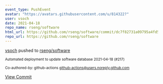 ```yaml
---
event_type: PushEvent
avatar: "https://avatars.githubusercontent.com/u/814322?"
user: vsoch
date: 2021-04-18
repo_name: rseng/software
html_url: https://github.com/rseng/software/commit/dc7f82731a09795a4fd517921c9c170d71e0fbdb
repo_url: https://github.com/rseng/software
---
```


<a href='https://github.com/vsoch' target='_blank'>vsoch</a> pushed to <a href='https://github.com/rseng/software' target='_blank'>rseng/software</a>

<small>Automated deployment to update software database 2021-04-18 (#217)

Co-authored-by: github-actions <github-actions@users.noreply.github.com></small>

<a href='https://github.com/rseng/software/commit/dc7f82731a09795a4fd517921c9c170d71e0fbdb' target='_blank'>View Commit</a>